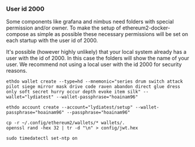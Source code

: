 


### User id 2000
Some components like grafana and nimbus need folders with special permission and/or owner. To make the setup of ethereum2-docker-compose as simple as possible these necessary permissions will be set on each startup with the user id of 2000.

It's possible (however highly unlikely) that your local system already has a user with the id of 2000. In this case the folders will show the name of your user. We recommend not using a local user with the id 2000 for security reasons.

```
ethdo wallet create --type=hd --mnemonic="series drum switch attack pilot siege mirror mask drive code raven abandon direct glue dress only soft secret hurry occur depth evoke item silk" --wallet="lydiatest" --wallet-passphrase="hoainam96"

ethdo account create --account="lydiatest/setup" --wallet-passphrase="hoainam96" --passphrase="hoainam96"

cp -r ~/.config/ethereum2/wallets/* wallets/.
openssl rand -hex 32 | tr -d "\n" > config/jwt.hex

sudo timedatectl set-ntp on
```

